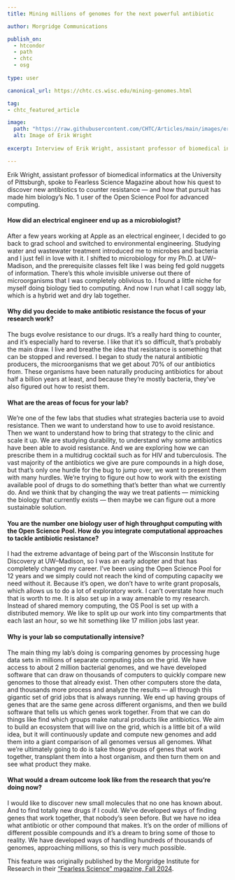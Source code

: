```yaml
---
title: Mining millions of genomes for the next powerful antibiotic

author: Morgridge Communications

publish_on:
  - htcondor
  - path
  - chtc
  - osg
  
type: user

canonical_url: https://chtc.cs.wisc.edu/mining-genomes.html

tag:
- chtc_featured_article

image:
  path: "https://raw.githubusercontent.com/CHTC/Articles/main/images/erik-wright.png"
  alt: Image of Erik Wright
  
excerpt: Interview of Erik Wright, assistant professor of biomedical informatics at the University of Pittsburgh and his use of the OSPool.

---
```


Erik Wright, assistant professor of
biomedical informatics at the University of
Pittsburgh, spoke to Fearless Science Magazine
about how his quest to discover new antibiotics
to counter resistance — and how that pursuit
has made him biology’s No. 1 user of the Open
Science Pool for advanced computing.

#### How did an electrical engineer end up as a microbiologist?

After a few years working at Apple as an electrical
engineer, I decided to go back to grad school and
switched to environmental engineering. Studying
water and wastewater treatment introduced me to
microbes and bacteria and I just fell in love with it. I
shifted to microbiology for my Ph.D. at UW–Madison,
and the prerequisite classes felt like I was being
fed gold nuggets of information. There’s this whole
invisible universe out there of microorganisms that I
was completely oblivious to. I found a little niche for
myself doing biology tied to computing. And now I
run what I call soggy lab, which is a hybrid wet and
dry lab together.

#### Why did you decide to make antibiotic resistance the focus of your research work?

The bugs evolve resistance to our drugs. It’s a really
hard thing to counter, and it’s especially hard to
reverse. I like that it’s so difficult, that’s probably
the main draw. I live and breathe the idea that
resistance is something that can be stopped and
reversed. I began to study the natural antibiotic producers, the
microorganisms that we get about 70% of our antibiotics from.
These organisms have been naturally producing antibiotics for
about half a billion years at least, and because they’re mostly
bacteria, they’ve also figured out how to resist them.

#### What are the areas of focus for your lab?

We’re one of the few labs that studies what strategies bacteria
use to avoid resistance. Then we want to understand how to
use to avoid resistance. Then we want to understand how to
bring that strategy to the clinic and scale it up.
We are studying durability, to understand why some antibiotics
have been able to avoid resistance. And we are exploring how we
can prescribe them in a multidrug cocktail such as for HIV and
tuberculosis. The vast majority of the antibiotics we give are pure
compounds in a high dose, but that’s only one hurdle for the bug
to jump over, we want to present them with many hurdles.
We’re trying to figure out how to work with the existing available
pool of drugs to do something that’s better than what we
currently do. And we think that by changing the way we treat
patients — mimicking the biology that currently exists — then
maybe we can figure out a more sustainable solution.

#### You are the number one biology user of high throughput computing with the Open Science Pool. How do you integrate computational approaches to tackle antibiotic resistance?

I had the extreme advantage of being part of the Wisconsin
Institute for Discovery at UW–Madison, so I was an early adopter
and that has completely changed my career. I’ve been using the
Open Science Pool for 12 years and we simply could not reach
the kind of computing capacity we need without it. Because it’s
open, we don’t have to write grant proposals, which allows us to
do a lot of exploratory work. I can’t overstate how much that is
worth to me. It is also set up in a way amenable to my research.
Instead of shared memory computing, the OS Pool is set up
with a distributed memory. We like to split up our work into tiny
compartments that each last an hour, so we hit something like 17
million jobs last year.

#### Why is your lab so computationally intensive?

The main thing my lab’s doing is comparing genomes by
processing huge data sets in millions of separate computing
jobs on the grid. We have access to about 2 million bacterial
genomes, and we have developed software that can draw on
thousands of computers to quickly compare new genomes to
those that already exist. Then other computers store the data,
and thousands more process and analyze the results — all
through this gigantic set of grid jobs that is always running.
We end up having groups of genes that are the same gene
across different organisms, and then we build software that tells
us which genes work together. From that we can do things like
find which groups make natural products like antibiotics.
We aim to build an ecosystem that will live on the grid, which
is a little bit of a wild idea, but it will continuously update and
compute new genomes and add them into a giant comparison
of all genomes versus all genomes. What we’re ultimately
going to do is take those groups of genes that work together,
transplant them into a host organism, and then turn them on and
see what product they make.

#### What would a dream outcome look like from the research that you’re doing now?

I would like to discover new small molecules that no one has
known about. And to find totally new drugs if I could. We’ve
developed ways of finding genes that work together, that
nobody’s seen before. But we have no idea what antibiotic or
other compound that makes. It’s on the order of millions of
different possible compounds and it’s a dream to bring some of
those to reality. We have developed ways of handling hundreds
of thousands of genomes, approaching millions, so this is very
much possible.

This feature was originally published by the Morgridge Institute for Research in their [“Fearless Science” magazine, Fall 2024](https://morgridge.org/wp-content/uploads/Fearless-Science-Mag-Fall-2024-Digital.pdf).

